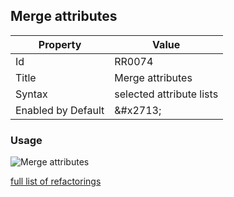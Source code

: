 ## Merge attributes

| Property | Value |
| -------- | ----- |
| Id | RR0074 |
| Title | Merge attributes |
| Syntax | selected attribute lists |
| Enabled by Default | &\#x2713; |

### Usage

![Merge attributes](../../images/refactorings/MergeAttributes.png)

[full list of refactorings](Refactorings.md)